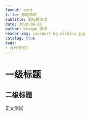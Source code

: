 ```yaml
---
layout: post
title: 标题测试
subtitle: 副标题测试
date: 2020-06-15
author: Unique_缪缪
header-img: img/post-bg-alibaba.jpg
catalog: true
tags:
- 设计测试1
---
```

# 一级标题
## 二级标题
正文测试

